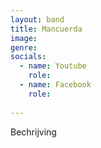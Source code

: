 ```yaml
---
layout: band
title: Mancuerda
image: 
genre: 
socials:
  - name: Youtube
    role: 
  - name: Facebook
    role: 
 
---
```


Bechrijving

